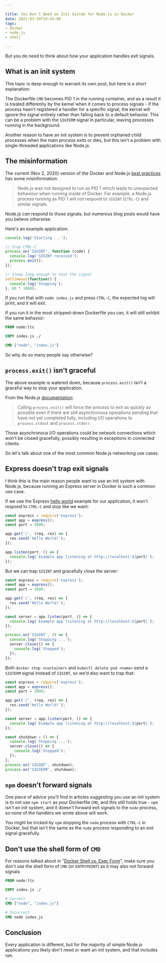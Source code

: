 ```yaml
---

title: You Don't Need an Init System for Node.js in Docker
date: 2021-03-20T19:43:00
tags:
- docker
- node.js
- shell

---
```


But you do need to think about how your application handles exit signals.

## What is an init system

This topic is deep enough to warrant its own post, but here is a short explanation:

The Dockerfile `CMD` becomes PID 1 in the running container, and as a result it is treated differently by the kernel when it comes to process signals - if the process hasn't registered a handler for a specific signal, the kernel will ignore the signal entirely rather than falling back to a default behavior. This can be a problem with the `SIGTERM` signal in particular, leaving processes running in the background.

Another reason to have an init system is to prevent orphaned child processes when the main process exits or dies, but this isn't a problem with single-threaded applications like Node.js.

## The misinformation

The current (Nov 2, 2020) version of the Docker and Node.js [best practices](https://github.com/nodejs/docker-node/blob/747216238b68525f68f176959b00af5968260b9c/docs/BestPractices.md) has some misinformation:

> Node.js was not designed to run as PID 1 which leads to unexpected behaviour when running inside of Docker. For example, a Node.js process running as PID 1 will not respond to `SIGINT` (`CTRL-C`) and similar signals.

Node.js _can_ respond to those signals, but numerous blog posts would have you believe otherwise.

Here's an example application:

```javascript
console.log('Starting ...');

// Trap CTRL-C
process.on('SIGINT', function (code) {
  console.log('SIGINT received');
  process.exit();
});

// Sleep long enough to test the signal
setTimeout(function() {
  console.log('Stopping');
}, 60 * 1000);
```

If you run that with `node index.js` and press `CTRL-C`, the expected log will print, and it will exit.

If you run it in the most stripped-down Dockerfile you can, it will still exhibit the same behavior:

```dockerfile
FROM node:lts

COPY index.js ./

CMD ["node", "index.js"]
```

So why do so many people say otherwise?

## `process.exit()` isn't graceful

The above example is watered down, because `process.exit()` isn't a graceful way to stop your application.

From the Node.js [documentation](https://nodejs.org/api/process.html#process_process_exit_code):

> Calling `process.exit()` will force the process to exit as quickly as possible even if there are still asynchronous operations pending that have not yet completed fully, including I/O operations to `process.stdout` and `process.stderr`.

Those asynchronous I/O operations could be network connections which won't be closed gracefully, possibly resulting in exceptions in connected clients.

So let's talk about one of the most common Node.js networking use cases.

## Express doesn't trap exit signals

I think this is the main reason people want to use an init system with Node.js, because running an Express server in Docker is such a common use case.

If we use the Express [hello world](https://expressjs.com/en/starter/hello-world.html) example for our application, it won't respond to `CTRL-C` and stop like we want:

```javascript
const express = require('express');
const app = express();
const port = 3000;

app.get('/', (req, res) => {
  res.send('Hello World!');
});

app.listen(port, () => {
  console.log(`Example app listening at http://localhost:${port}`);
});
```

But we can trap `SIGINT` and gracefully close the server:

```javascript
const express = require('express');
const app = express();
const port = 3000;

app.get('/', (req, res) => {
  res.send('Hello World!');
});

const server = app.listen(port, () => {
  console.log(`Example app listening at http://localhost:${port}`);
});

process.on('SIGINT', () => {
  console.log('Stopping ...');
  server.close(() => {
    console.log('Stopped');
  });
});
```

Both `docker stop <container>` and `kubectl delete pod <name>` send a `SIGTERM` signal instead of `SIGINT`, so we'd also want to trap that:

```javascript
const express = require('express');
const app = express();
const port = 3000;

app.get('/', (req, res) => {
  res.send('Hello World!');
});

const server = app.listen(port, () => {
  console.log(`Example app listening at http://localhost:${port}`);
});

const shutdown = () => {
  console.log('Stopping ...');
  server.close(() => {
    console.log('Stopped');
  });
};
process.on('SIGINT', shutdown);
process.on('SIGTERM', shutdown);
```

## `npm` doesn't forward signals

One piece of advice you'll find in articles suggesting you use an init system is to not use `npm start` as your Dockerfile `CMD`, and this still holds true - `npm` isn't an init system, and it doesn't forward exit signals to the `node` process, so none of the handlers we wrote above will work.

You might be tricked by `npm` stopping the `node` process with `CTRL-C` in Docker, but that isn't the same as the `node` process responding to an exit signal gracefully.

## Don't use the shell form of `CMD`

For reasons talked about in "[Docker Shell vs. Exec Form](/blog/docker-shell-vs.-exec-form)", make sure you don't use the shell form of `CMD` (or `ENTRYPOINT`) as it may also not forward signals:

```dockerfile
FROM node:lts

COPY index.js ./

# Correct
CMD ["node", "index.js"]

# Incorrect
CMD node index.js
```

## Conclusion

Every application is different, but for the majority of simple Node.js applications you likely don't need or want an init system, and that includes `npm`.
